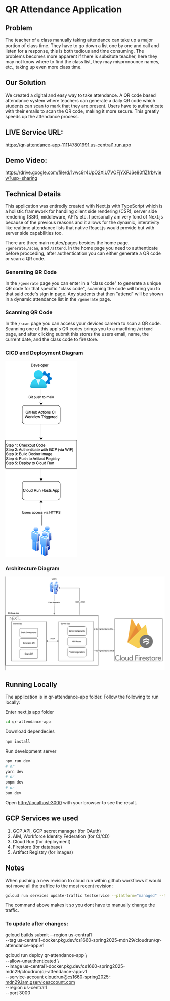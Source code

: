 # QR Attendance Application
## Problem
The teacher of a class manually taking attendance can take up a major portion of class time. They have to go down a list one by one and call and listen for a response, this is both tedious and time consuming. The problems becomes more apparent if there is subsitute teacher, here they may not know where to find the class list, they may mispronounce names, etc., taking up even more class time.

## Our Solution
We created a digital and easy way to take attendance. A QR code based attendance system where teachers can generate a daily QR code which students can scan to mark that they are present. Users have to authenticate with their emails to scan the QR code, making it more secure. This greatly speeds up the attendance process.

## LIVE Service URL: 
https://qr-attendance-app-111147801991.us-central1.run.app

## Demo Video:
https://drive.google.com/file/d/1vwc9r4UpO2XlU7VOFjYXPJ6e80flZfrb/view?usp=sharing

## Technical Details
This application was entiredly created with Next.js with TypeScript which is a holistic framework for handling client side rendering (CSR), server side rendering (SSR), middleware, API's etc. I personally am very fond of Next.js because of the previous reasons and it allows for the dynamic, interativity like realtime attendance lists that native React.js would provide but with server side capabilities too. 

There are three main routes/pages besides the home page. `/generate`,`/scan`, and `/attend`. In the home page you need to authenticate before procceding, after authentication you can either generate a QR code or scan a QR code.

### Generating QR Code
In the `/generate` page you can enter in a "class code" to generate a unique QR code for that specific "class code", scanning the code will bring you to that said code's sign in page. Any students that then "attend" will be shown in a dynamic attendance list in the `/generate` page.

### Scanning QR Code
In the `/scan` page you can access your devices camera to scan a QR code. Scanning one of this app's QR codes brings you to a macthing `/attend` page, and after clicking submit this stores the users email, name, the current date, and the class code to firestore.

### CICD and Deployment Diagram
![CICD Diagram](CICD-QR.png)

### Architecture Diagram
![Architecture Diagram](ArchDia.png)

## Running Locally
The application is in qr-attendance-app folder. Follow the following to run locally: 

Enter next.js app folder
```bash
cd qr-attendance-app
```
Download dependecies
```bash
npm install
```
Run development server 
```bash
npm run dev
# or
yarn dev
# or
pnpm dev
# or
bun dev
```
Open [http://localhost:3000](http://localhost:3000) with your browser to see the result.


## GCP Services we used 
1. GCP API, GCP secret manager (for OAuth)
2. AIM, Workforce Identity Federation (for CI/CD)
3. Cloud Run (for deployment)
4. Firestore (for database)
5. Artifact Registry (for images)


  
## Notes
When pushing a new revision to cloud run within github workflows it would not move all the traffice to the most recent revision:
```bash
gcloud run services update-traffic testservice --platform="managed" --to-latest
```
The command above makes it so you dont have to manually change the traffic.

### To update after changes:
gcloud builds submit --region us-central1 \
  --tag us-central1-docker.pkg.dev/cs1660-spring2025-mdn29/cloudrun/qr-attendance-app:v1

 gcloud run deploy qr-attendance-app \      
  --allow-unauthenticated \                                                             
  --image us-central1-docker.pkg.dev/cs1660-spring2025-mdn29/cloudrun/qr-attendance-app:v1 \
  --service-account cloudrun@cs1660-spring2025-mdn29.iam.gserviceaccount.com \
  --region us-central1 \
  --port 3000
